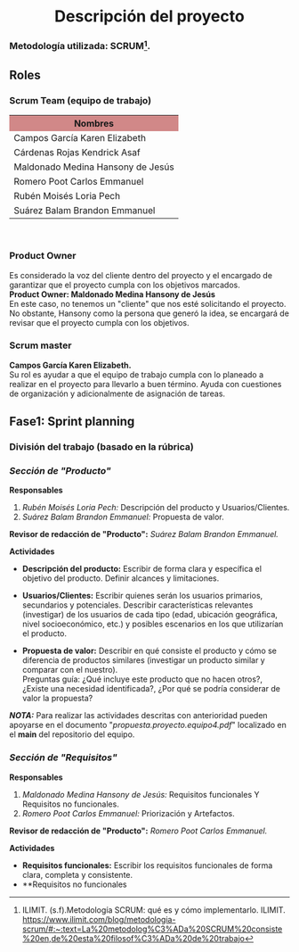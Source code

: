 <div>
   <center>
      <h1>Descripción del proyecto</h1>
   </center>
</div>
<div>
  
  ### Metodología utilizada: SCRUM[^1].
  ## Roles
  ### Scrum Team (equipo de trabajo)
<table align=center>  
   <tr>  
      <th bgcolor="#D18888" >Nombres</th>  
   </tr> 
    <tr>  
      <td>Campos García Karen Elizabeth</td>  
   </tr> 
   <tr>  
      <td>Cárdenas Rojas Kendrick Asaf</td>  
   </tr> 
    <tr>  
      <td>Maldonado Medina Hansony de Jesús</td>  
   </tr> 
    <tr>  
      <td>Romero Poot Carlos Emmanuel</td>  
   </tr> 
     <tr>  
      <td>Rubén Moisés Loria Pech</td>  
   </tr> 
    <tr>  
      <td>Suárez Balam Brandon Emmanuel</td>  
   </tr> 
 </table>
<br>

### Product Owner 
<p>Es considerado la voz del cliente dentro del proyecto y el encargado de garantizar que el proyecto cumpla con los objetivos marcados. <br>
<strong>Product Owner: Maldonado Medina Hansony de Jesús </strong><br> En este caso, no tenemos un "cliente" que nos esté solicitando el proyecto. No obstante, Hansony como la persona que generó la idea, se encargará de revisar que el proyecto cumpla con los objetivos.  </p>


### Scrum master
<p><strong>Campos García Karen Elizabeth.</strong><br>Su rol es ayudar a que el equipo de trabajo cumpla con lo planeado a realizar en el proyecto para llevarlo a buen término. Ayuda con cuestiones de organización y adicionalmente de asignación de tareas.</p>


## Fase1: Sprint planning
### División del trabajo (basado en la rúbrica)

### *Sección de "Producto"*

**Responsables**

 1. *Rubén Moisés Loria Pech:* Descripción del producto y Usuarios/Clientes. 
 2. *Suárez Balam Brandon Emmanuel:* Propuesta de valor. 
 
**Revisor de redacción de "Producto":** *Suárez Balam Brandon Emmanuel.*

**Actividades**
 - **Descripción del producto:** Escribir de forma clara y específica el objetivo del producto. Definir alcances y limitaciones. <br> 

 - **Usuarios/Clientes:** Escribir quienes serán los usuarios primarios, secundarios y potenciales. Describir características relevantes (investigar) de los usuarios de cada tipo (edad,  ubicación geográfica, nivel socioeconómico, etc.) y posibles escenarios en los que utilizarían el producto.<br>
 - **Propuesta de valor:** Describir en qué consiste el producto y cómo se diferencia  de productos similares (investigar un producto similar y comparar con el nuestro).  <br>Preguntas guía: ¿Qué incluye este producto que no hacen otros?, ¿Existe una necesidad identificada?, ¿Por qué se podría considerar de valor la propuesta?

  
  ***NOTA:*** Para realizar las actividades descritas con anterioridad pueden apoyarse en el documento "*propuesta.proyecto.equipo4.pdf*" localizado en el **main** del repositorio del equipo.

### *Sección de "Requisitos"*

**Responsables**

 1. *Maldonado Medina Hansony de Jesús:* Requisitos funcionales Y Requisitos no funcionales.
 2. *Romero Poot Carlos Emmanuel:* Priorización y Artefactos.
 
**Revisor de redacción de "Producto":** *Romero Poot Carlos Emmanuel.*

**Actividades**
 - **Requisitos funcionales:** Escribir los requisitos funcionales de forma clara, completa y consistente. <br> 
 - **Requisitos no funcionales




 

[^1]: ILIMIT. (s.f).Metodología SCRUM: qué es y cómo implementarlo. ILIMIT. https://www.ilimit.com/blog/metodologia-scrum/#:~:text=La%20metodolog%C3%ADa%20SCRUM%20consiste%20en,de%20esta%20filosof%C3%ADa%20de%20trabajo

<!--stackedit_data:
eyJoaXN0b3J5IjpbMTgwNDM1MTQwOSw2MzA2NjQxNzksMTU0MT
k0NTA3MCw5MDA3MDAzMzMsLTMyNDU0NTUxMSwxNDQ0MDg3OTI5
LC0xMzQwMzc2MTYzLDIwNDgxMzM0ODcsLTk3ODI0MTczXX0=
-->